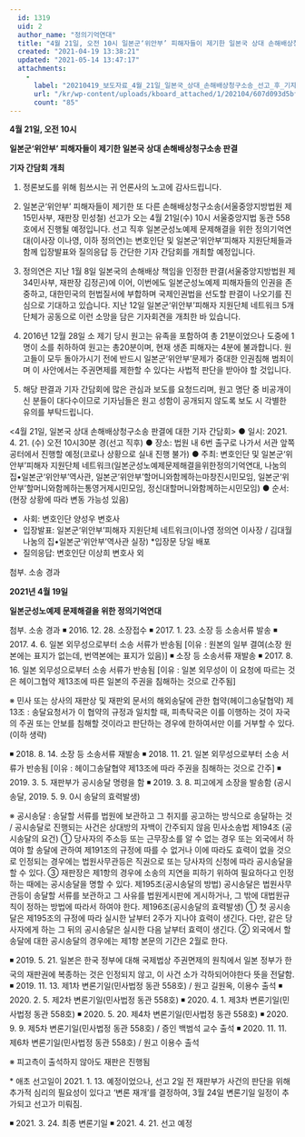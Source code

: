 ```yaml
---
  id: 1319
  uid: 2
  author_name: "정의기억연대"
  title: "4월 21일, 오전 10시 일본군‘위안부’ 피해자들이 제기한 일본국 상대 손해배상청구소송 판결 기자 간담회 개최"
  created: "2021-04-19 13:38:21"
  updated: "2021-05-14 13:47:17"
  attachments: 
    - 
      label: "20210419_보도자료_4월_21일_일본국_상대_손해배상청구소송_선고_후_기자간담회_개최.hwp"
      url: "/kr/wp-content/uploads/kboard_attached/1/202104/607d093d5bf036019122.hwp"
      count: "85"
---
```

**4월 21일, 오전 10시**

**일본군‘위안부’ 피해자들이 제기한 일본국 상대 손해배상청구소송 판결**

**기자 간담회 개최**

1. 정론보도를 위해 힘쓰시는 귀 언론사의 노고에 감사드립니다.

2. 일본군‘위안부’ 피해자들이 제기한 또 다른 손해배상청구소송(서울중앙지방법원 제15민사부, 재판장 민성철) 선고가 오는 4월 21일(수) 10시 서울중앙지법 동관 558호에서 진행될 예정입니다. 선고 직후 일본군성노예제 문제해결을 위한 정의기억연대(이사장 이나영, 이하 정의연)는 변호인단 및 일본군‘위안부’피해자 지원단체들과 함께 입장발표와 질의응답 등 간단한 기자 간담회를 개최할 예정입니다. 

3. 정의연은 지난 1월 8일 일본국의 손해배상 책임을 인정한 판결(서울중앙지방법원 제34민사부, 재판장 김정곤)에 이어, 이번에도 일본군성노예제 피해자들의 인권을 존중하고, 대한민국의 헌법질서에 부합하며 국제인권법을 선도할 판결이 나오기를 진심으로 기대하고 있습니다. 지난 12일 일본군‘위안부’피해자 지원단체 네트워크 5개 단체가 공동으로 이런 소망을 담은 기자회견을 개최한 바 있습니다. 

4. 2016년 12월 28일 소 제기 당시 원고는 유족을 포함하여 총 21분이었으나 도중에 1명이 소를 취하하여 원고는 총20분이며, 현재 생존 피해자는 4분에 불과합니다. 원고들이 모두 돌아가시기 전에 반드시 일본군‘위안부’문제가 중대한 인권침해 범죄이며 이 사안에서는 주권면제를 제한할 수 있다는 사법적 판단을 받아야 할 것입니다. 

5. 해당 판결과 기자 간담회에 많은 관심과 보도를 요청드리며, 원고 명단 중 비공개이신 분들이 대다수이므로 기자님들은 원고 성함이 공개되지 않도록 보도 시 각별한 유의를 부탁드립니다.

<4월 21일, 일본국 상대 손해배상청구소송 판결에 대한 기자 간담회>
● 일시: 2021. 4. 21. (수) 오전 10시30분 경(선고 직후)
● 장소: 법원 내 6번 출구로 나가서 서관 앞쪽 공터에서 진행할 예정(코로나 상황으로 실내 진행 불가)
● 주최: 변호인단 및 일본군‘위안부’피해자 지원단체 네트워크(일본군성노예제문제해결을위한정의기억연대, 나눔의 집•일본군‘위안부’역사관, 일본군‘위안부’할머니와함께하는마창진시민모임, 일본군‘위안부’할머니와함께하는통영거제시민모임, 정신대할머니와함께하는시민모임)
● 순서: (현장 상황에 따라 변동 가능성 있음)
 - 사회: 변호인단 양성우 변호사
 - 입장발표: 일본군‘위안부’피해자 지원단체 네트워크(이나영 정의연 이사장 / 김대월 나눔의 집•일본군‘위안부’역사관 실장) \*입장문 당일 배포
 - 질의응답: 변호인단 이상희 변호사 외 
 
첨부. 소송 경과

**2021년 4월 19일**

**일본군성노예제 문제해결을 위한 정의기억연대**

첨부. 소송 경과
◾ 2016. 12. 28. 소장접수
◾ 2017. 1. 23. 소장 등 소송서류 발송
◾ 2017. 4. 6. 일본 외무성으로부터 소송 서류가 반송됨 \[이유 : 원본의 일부 결여(소장 원본에는 표지가 없는데, 번역본에는 표지가 있음)\] 
◾ 소장 등 소송서류 재발송
◾ 2017. 8. 16. 일본 외무성으로부터 소송 서류가 반송됨 \[이유 : 일본 외무성이 이 요청에 따르는 것은 헤이그협약 제13조에 따른 일본의 주권을 침해하는 것으로 간주됨\]

※ 민사 또는 상사의 재판상 및 재판외 문서의 해외송달에 관한 협약(헤이그송달협약) 제13조 : 송달요청서가 이 협약의 규정과 일치할 때, 피촉탁국은 이를 이행하는 것이 자국의 주권 또는 안보를 침해할 것이라고 판단하는 경우에 한하여서만 이를 거부할 수 있다. (이하 생략) 


◾ 2018. 8. 14. 소장 등 소송서류 재발송
◾ 2018. 11. 21. 일본 외무성으로부터 소송 서류가 반송됨 \[이유 : 헤이그송달협약 제13조에 따라 주권을 침해하는 것으로 간주\]
◾ 2019. 3. 5. 재판부가 공시송달 명령을 함
◾ 2019. 3. 8. 피고에게 소장을 발송함 (공시송달, 2019. 5. 9. 0시 송달의 효력발생) 

※ 공시송달 : 송달할 서류를 법원에 보관하고 그 취지를 공고하는 방식으로 송달하는 것 / 공시송달로 진행되는 사건은 상대방의 자백이 간주되지 않음 
민사소송법 
제194조 (공시송달의 요건)
① 당사자의 주소등 또는 근무장소를 알 수 없는 경우 또는 외국에서 하여야 할 송달에 관하여 제191조의 규정에 따를 수 없거나 이에 따라도 효력이 없을 것으로 인정되는 경우에는 법원사무관등은 직권으로 또는 당사자의 신청에 따라 공시송달을 할 수 있다. 
③ 재판장은 제1항의 경우에 소송의 지연을 피하기 위하여 필요하다고 인정하는 때에는 공시송달을 명할 수 있다. 
제195조(공시송달의 방법)
공시송달은 법원사무관등이 송달할 서류를 보관하고 그 사유를 법원게시판에 게시하거나, 그 밖에 대법원규칙이 정하는 방법에 따라서 하여야 한다.
제196조(공시송달의 효력발생)
① 첫 공시송달은 제195조의 규정에 따라 실시한 날부터 2주가 지나야 효력이 생긴다. 다만, 같은 당사자에게 하는 그 뒤의 공시송달은 실시한 다음 날부터 효력이 생긴다.
② 외국에서 할 송달에 대한 공시송달의 경우에는 제1항 본문의 기간은 2월로 한다.

◾ 2019. 5. 21. 일본은 한국 정부에 대해 국제법상 주권면제의 원칙에서 일본 정부가 한국의 재판권에 복종하는 것은 인정되지 않고, 이 사건 소가 각하되어야한다 뜻을 전달함.
◾ 2019. 11. 13. 제1차 변론기일(민사법정 동관 558호) / 원고 길원옥, 이용수 출석
◾ 2020. 2. 5. 제2차 변론기일(민사법정 동관 558호)
◾ 2020. 4. 1. 제3차 변론기일(민사법정 동관 558호)
◾ 2020. 5. 20. 제4차 변론기일(민사법정 동관 558호)
◾ 2020. 9. 9. 제5차 변론기일(민사법정 동관 558호) / 증인 백범석 교수 출석 
◾ 2020. 11. 11. 제6차 변론기일(민사법정 동관 558호) / 원고 이용수 출석 

※ 피고측이 출석하지 않아도 재판은 진행됨


\* 애초 선고일이 2021. 1. 13. 예정이었으나, 선고 2일 전 재판부가 사건의 판단을 위해 추가적 심리의 필요성이 있다고 ‘변론 재개’를 결정하여, 3월 24일 변론기일 일정이 추가되고 선고가 미뤄짐.

◾ 2021. 3. 24. 최종 변론기일 
◾ 2021. 4. 21. 선고 예정